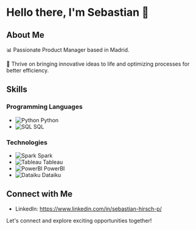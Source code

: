 # Hello there, I'm Sebastian 👋 

## About Me

📊 Passionate Product Manager based in Madrid. 

🚀 Thrive on bringing innovative ideas to life and optimizing processes for better efficiency.

## Skills

### Programming Languages
- ![Python](https://img.shields.io/badge/Python-3776AB?style=for-the-badge&logo=python&logoColor=white) Python
- ![SQL](https://img.shields.io/badge/SQL-4CAF50?style=for-the-badge&logo=sql&logoColor=white) SQL

### Technologies
- ![Spark](https://img.shields.io/badge/Spark-E25A1C?style=for-the-badge&logo=apache%20spark&logoColor=white) Spark
- ![Tableau](https://img.shields.io/badge/Tableau-E97627?style=for-the-badge&logo=tableau&logoColor=white) Tableau
- ![PowerBI](https://img.shields.io/badge/PowerBI-800080?style=for-the-badge&logo=powerbi&logoColor=white) PowerBI
- ![Dataiku](https://img.shields.io/badge/Dataiku-008DBB?style=for-the-badge&logo=dataiku&logoColor=white) Dataiku

## Connect with Me
- LinkedIn: https://www.linkedin.com/in/sebastian-hirsch-p/
  
Let's connect and explore exciting opportunities together!
